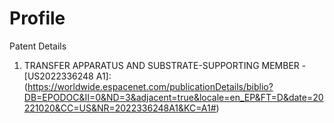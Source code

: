 # Profile
Patent Details 
1. TRANSFER APPARATUS AND SUBSTRATE-SUPPORTING MEMBER - [US2022336248 A1]: (https://worldwide.espacenet.com/publicationDetails/biblio?DB=EPODOC&II=0&ND=3&adjacent=true&locale=en_EP&FT=D&date=20221020&CC=US&NR=2022336248A1&KC=A1#) 
